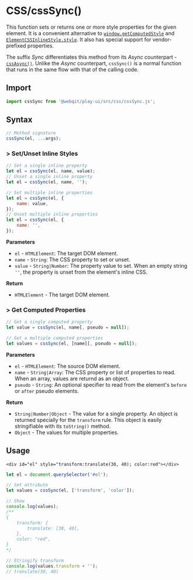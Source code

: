 # CSS/cssSync\(\)

This function sets or returns one or more style properties for the given element. It is a convenient alternative to [`window.getComputedStyle`](https://developer.mozilla.org/en-US/docs/Web/API/Window/getComputedStyle) and [`ElementCSSInlineStyle.style`](https://developer.mozilla.org/en-US/docs/Web/API/ElementCSSInlineStyle/style). It also has special support for vendor-prefixed properties.

The suffix *Sync* differentiates this method from its *Async* counterpart - [`cssAsync()`](../cssasync). Unlike the *Async* counterpart, `cssSync()` is a normal function that runs in the same flow with that of the calling code.

## Import

```javascript
import cssSync from '@webqit/play-ui/src/css/cssSync.js';
```

## Syntax

```javascript
// Method signature
cssSync(el, ...args);
```

### &gt; Set/Unset Inline Styles

```javascript
// Set a single inline property
let el = cssSync(el, name, value);
// Unset a single inline property
let el = cssSync(el, name, '');

// Set multiple inline properties
let el = cssSync(el, {
    name: value,
});
// Unset multiple inline properties
let el = cssSync(el, {
    name: '',
});
```

**Parameters**
+ `el` - `HTMLElement`: The target DOM element.
+ `name` - `String`: The CSS property to set or unset.
+ `value` - `String|Number`: The property value to set. When an empty string `''`, the property is unset from the element's inline CSS.

**Return**
+ `HTMLElement` - The target DOM element.

### &gt; Get Computed Properties

```javascript
// Get a single computed property
let value = cssSync(el, name[, pseudo = null]);

// Get a multiple computed properties
let values = cssSync(el, [name][, pseudo = null]);
```

**Parameters**
+ `el` - `HTMLElement`: The source DOM element.
+ `name` - `String|Array`: The CSS property or list of properties to read. When an array, values are returnd as an object.
+ `pseudo` - `String`: An optional specifier to read from the element's `before` or `after` pseudo elements.

**Return**
+ `String|Number|Object` - The value for a single property. An object is returned specially for the `transform` rule. This object is easily stringifiable with its `toString()` method.
+ `Object` - The values for multiple properties.

## Usage

```markup
<div id="el" style="transform:translate(30, 40); color:red"></div>
```

```javascript
let el = document.querySelector('#el');

// Set attribute
let values = cssSync(el, ['transform', 'color']);

// Show
console.log(values);
/**
{
    transform: {
        translate: [30, 40],
    },
    color: "red",
}
*/

// Stringify transform
console.log(values.transform + '');
// translate(30, 40)
```

